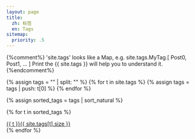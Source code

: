 ```yaml
---
layout: page
title:
  zh: 标签
  en: Tags
sitemap:
  priority: .5
---
```



{%comment%}
  'site.tags' looks like a Map, e.g. site.tags.MyTag.[ Post0, Post1, ... ]
  Print the {{ site.tags }} will help you to understand it.
{%endcomment%}
<div id="tags" class="d-flex flex-wrap">
{% assign tags = "" | split: "" %}
{% for t in site.tags %}
  {% assign tags = tags | push: t[0] %}
{% endfor %}

{% assign sorted_tags = tags | sort_natural %}

{% for t in sorted_tags %}
  <div>
    <a class="tag" href="/tags/{{ t | downcase | replace: ' ', '-' }}/">{{ t }}<span class="text-muted">{{ site.tags[t].size }}</span></a>
  </div>
{% endfor %}

</div>
